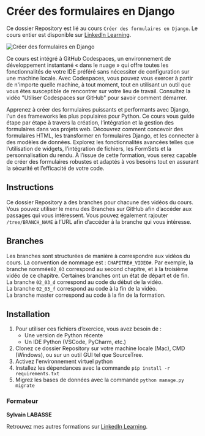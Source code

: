 # Créer des formulaires en Django

Ce dossier Repository est lié au cours `Créer des formulaires en Django`. Le cours entier est disponible sur [LinkedIn Learning][lil-course-url].

![Créer des formulaires en Django][lil-thumbnail-url] 

Ce cours est intégré à GitHub Codespaces, un environnement de développement instantané « dans le nuage » qui offre toutes les fonctionnalités de votre IDE préféré sans nécessiter de configuration sur une machine locale. Avec Codespaces, vous pouvez vous exercer à partir de n'importe quelle machine, à tout moment, tout en utilisant un outil que vous êtes susceptible de rencontrer sur votre lieu de travail. Consultez la vidéo "Utiliser Codespaces sur GitHub" pour savoir comment démarrer.    

Apprenez à créer des formulaires puissants et performants avec Django, l'un des frameworks les plus populaires pour Python. Ce cours vous guide étape par étape à travers la création, l’intégration et la gestion des formulaires dans vos projets web. Découvrez comment concevoir des formulaires HTML, les transformer en formulaires Django, et les connecter à des modèles de données. Explorez les fonctionnalités avancées telles que l’utilisation de widgets, l’intégration de fichiers, les FormSets et la personnalisation du rendu. À l’issue de cette formation, vous serez capable de créer des formulaires robustes et adaptés à vos besoins tout en assurant la sécurité et l’efficacité de votre code.

## Instructions

Ce dossier Repository a des branches pour chacune des vidéos du cours. Vous pouvez utiliser le menu des Branches sur GitHub afin d’accéder aux passages qui vous intéressent. Vous pouvez également rajouter `/tree/BRANCH_NAME` à l’URL afin d’accéder à la branche qui vous intéresse. 

## Branches

Les branches sont structurées de manière à correspondre aux vidéos du cours. La convention de nommage est : `CHAPITRE#_VIDEO#`. Par exemple, la branche nommée`02_03` correspond au second chapitre, et à la troisième vidéo de ce chapitre. Certaines branches ont un état de départ et de fin.  
La branche `02_03_d` correspond au code du début de la vidéo.  
La branche `02_03_f` correspond au code à la fin de la vidéo.  
La branche master correspond au code à la fin de la formation. 

## Installation

1. Pour utiliser ces fichiers d’exercice, vous avez besoin de : 
   - Une version de Python récente
   - Un IDE Python (VSCode, PyCharm, etc.) 
2. Clonez ce dossier Repository sur votre machine locale (Mac), CMD (Windows), ou sur un outil GUI tel que SourceTree. 
3. Activez l'environnement virtuel python
4. Installez les dépendances avec la commande `pip install -r requirements.txt`
5. Migrez les bases de données avec la commande `python manage.py migrate`


### Formateur

**Sylvain LABASSE** 

 Retrouvez mes autres formations sur [LinkedIn Learning][lil-URL-trainer].

[0]: # (Replace these placeholder URLs with actual course URLs)
[lil-course-url]: https://www.linkedin.com/learning/creer-des-formulaires-en-django
[lil-thumbnail-url]: https://media.licdn.com/dms/image/v2/D4E0DAQG3zWRdNIYLww/learning-public-crop_675_1200/B4EZVNRyMZHMAY-/0/1740758263541?e=2147483647&v=beta&t=1lqtRQsUfiXAtvPrvxgGcQezTfzLcGkMoBgfkEGjyrQ
[lil-URL-trainer]: https://www.linkedin.com/learning/instructors/sylvain-labasse

[1]: # (End of FR-Instruction ###############################################################################################)
